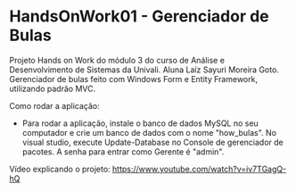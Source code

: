 # HandsOnWork01 - Gerenciador de Bulas

Projeto Hands on Work do módulo 3 do curso de Análise e Desenvolvimento de Sistemas da Univali. 
Aluna Laíz Sayuri Moreira Goto.
Gerenciador de bulas feito com Windows Form e Entity Framework, utilizando padrão MVC.

Como rodar a aplicação: 
- Para rodar a aplicação, instale o  banco de dados MySQL no seu computador e crie um banco de dados com o nome "how_bulas". 
No visual studio, execute Update-Database no Console de gerenciador de pacotes.
A senha para entrar como Gerente é "admin".

Vídeo explicando o projeto: https://www.youtube.com/watch?v=iv7TGagQ-hQ
